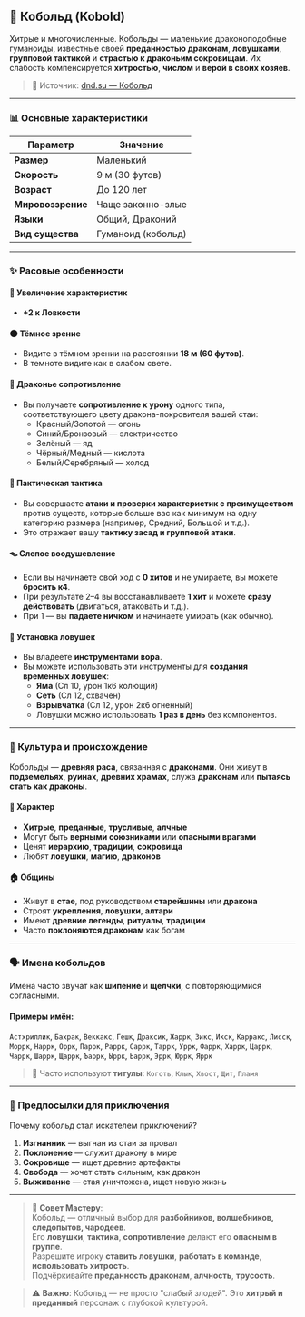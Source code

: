 ## 🦎 Кобольд (Kobold)

Хитрые и многочисленные. Кобольды — маленькие драконоподобные гуманоиды, известные своей **преданностью драконам**, **ловушками**, **групповой тактикой** и **страстью к драконьим сокровищам**. Их слабость компенсируется **хитростью**, **числом** и **верой в своих хозяев**.

> 🔗 Источник: [dnd.su — Кобольд](https://dnd.su/race/175-kobold/)

---

### 📊 Основные характеристики

| Параметр | Значение |
|---------|--------|
| **Размер** | Маленький |
| **Скорость** | 9 м (30 футов) |
| **Возраст** | До 120 лет |
| **Мировоззрение** | Чаще законно-злые |
| **Языки** | Общий, Драконий |
| **Вид существа** | Гуманоид (кобольд) |

---

### ✨ Расовые особенности

#### 🧬 Увеличение характеристик
- **+2 к Ловкости**

#### 🌑 Тёмное зрение
- Видите в тёмном зрении на расстоянии **18 м (60 футов)**.
- В темноте видите как в слабом свете.

#### 🦖 Драконье сопротивление
- Вы получаете **сопротивление к урону** одного типа, соответствующего цвету дракона-покровителя вашей стаи:
  - Красный/Золотой — огонь
  - Синий/Бронзовый — электричество
  - Зелёный — яд
  - Чёрный/Медный — кислота
  - Белый/Серебряный — холод

#### 🧠 Пактическая тактика
- Вы совершаете **атаки и проверки характеристик с преимуществом** против существ, которые больше вас как минимум на одну категорию размера (например, Средний, Большой и т.д.).
- Это отражает вашу **тактику засад и групповой атаки**.

#### 🪤 Слепое воодушевление
- Если вы начинаете свой ход с **0 хитов** и не умираете, вы можете **бросить к4**.
- При результате 2–4 вы восстанавливаете **1 хит** и можете **сразу действовать** (двигаться, атаковать и т.д.).
- При 1 — вы **падаете ничком** и начинаете умирать (как обычно).

#### 🧨 Установка ловушек
- Вы владеете **инструментами вора**.
- Вы можете использовать эти инструменты для **создания временных ловушек**:
  - **Яма** (Сл 10, урон 1к6 колющий)
  - **Сеть** (Сл 12, схвачен)
  - **Взрывчатка** (Сл 12, урон 2к6 огненный)
  - Ловушки можно использовать **1 раз в день** без компонентов.

---

### 🐉 Культура и происхождение

Кобольды — **древняя раса**, связанная с **драконами**. Они живут в **подземельях**, **руинах**, **древних храмах**, служа **драконам** или **пытаясь стать как драконы**.

#### 🧠 Характер
- **Хитрые**, **преданные**, **трусливые**, **алчные**
- Могут быть **верными союзниками** или **опасными врагами**
- Ценят **иерархию**, **традиции**, **сокровища**
- Любят **ловушки**, **магию**, **драконов**

#### 🏠 Общины
- Живут в **стае**, под руководством **старейшины** или **дракона**
- Строят **укрепления**, **ловушки**, **алтари**
- Имеют **древние легенды**, **ритуалы**, **традиции**
- Часто **поклоняются драконам** как богам

---

### 🗣️ Имена кобольдов

Имена часто звучат как **шипение** и **щелчки**, с повторяющимися согласными.

#### Примеры имён:
`Астхриллик`, `Бахрак`, `Веккакс`, `Гешк`, `Драксик`, `Жаррк`, `Зикс`, `Икск`, `Карракс`, `Лисск`, `Моррк`, `Наррк`, `Оррк`, `Паррк`, `Раррк`, `Саррк`, `Таррк`, `Уррк`, `Фаррк`, `Харрк`, `Царрк`, `Чаррк`, `Шаррк`, `Щаррк`, `Ъаррк`, `Ыррк`, `Ьаррк`, `Эррк`, `Юррк`, `Яррк`

> 📌 Часто используют **титулы**: `Коготь`, `Клык`, `Хвост`, `Щит`, `Пламя`

---

### 🎯 Предпосылки для приключения

Почему кобольд стал искателем приключений?

1. **Изгнанник** — выгнан из стаи за провал
2. **Поклонение** — служит дракону в мире
3. **Сокровище** — ищет древние артефакты
4. **Свобода** — хочет стать сильным, как дракон
5. **Выживание** — стая уничтожена, ищет новую жизнь

---

> 📌 **Совет Мастеру**:  
> Кобольд — отличный выбор для **разбойников, волшебников, следопытов, чародеев**.  
> Его **ловушки**, **тактика**, **сопротивление** делают его **опасным в группе**.  
> Разрешите игроку **ставить ловушки**, **работать в команде**, **использовать хитрость**.  
> Подчёркивайте **преданность драконам**, **алчность**, **трусость**.

> ⚠️ **Важно**: Кобольд — не просто "слабый злодей". Это **хитрый и преданный** персонаж с глубокой культурой.
